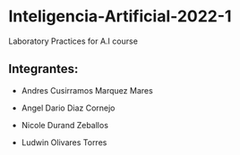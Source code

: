 # Inteligencia-Artificial-2022-1

Laboratory Practices for A.I course

## Integrantes:

- Andres Cusirramos Marquez Mares

- Angel Dario Diaz Cornejo

- Nicole Durand Zeballos 

- Ludwin Olivares Torres
